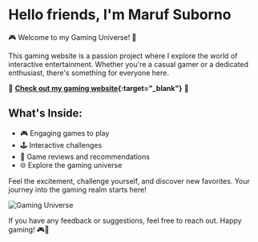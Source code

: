 # Hello friends, I'm Maruf Suborno

🎮 Welcome to my Gaming Universe! 🌌

This gaming website is a passion project where I explore the world of interactive entertainment. Whether you're a casual gamer or a dedicated enthusiast, there's something for everyone here.

🚀 **[Check out my gaming website](https://suborno180.github.io/gameing/){:target="_blank"}** 🚀

## What's Inside:

- 🎮 Engaging games to play
- 🕹️ Interactive challenges
- 📝 Game reviews and recommendations
- 🌐 Explore the gaming universe

Feel the excitement, challenge yourself, and discover new favorites. Your journey into the gaming realm starts here!

![Gaming Universe](link_to_an_image) <!-- Add an image if you like -->

If you have any feedback or suggestions, feel free to reach out. Happy gaming! 🎮🌟
